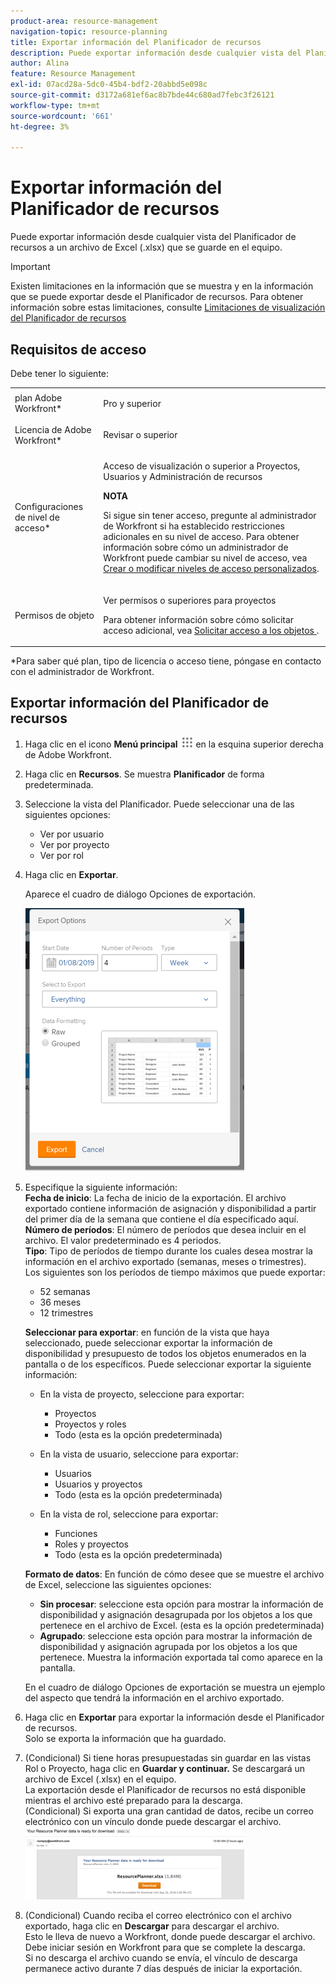 ```yaml
---
product-area: resource-management
navigation-topic: resource-planning
title: Exportar información del Planificador de recursos
description: Puede exportar información desde cualquier vista del Planificador de recursos a un archivo de Excel (.xlsx) que se guarde en el equipo.
author: Alina
feature: Resource Management
exl-id: 07acd28a-5dc0-45b4-bdf2-20abbd5e098c
source-git-commit: d3172a681ef6ac8b7bde44c680ad7febc3f26121
workflow-type: tm+mt
source-wordcount: '661'
ht-degree: 3%

---
```


# Exportar información del Planificador de recursos

Puede exportar información desde cualquier vista del Planificador de recursos a un archivo de Excel (.xlsx) que se guarde en el equipo.

>[!IMPORTANT]
>
>Existen limitaciones en la información que se muestra y en la información que se puede exportar desde el Planificador de recursos. Para obtener información sobre estas limitaciones, consulte [Limitaciones de visualización del Planificador de recursos](../../resource-mgmt/resource-planning/resource-planner-display-limitations.md)

## Requisitos de acceso

Debe tener lo siguiente:

<table style="table-layout:auto"> 
 <col> 
 <col> 
 <tbody> 
  <tr> 
   <td role="rowheader">plan Adobe Workfront*</td> 
   <td> <p>Pro y superior</p> </td> 
  </tr> 
  <tr> 
   <td role="rowheader">Licencia de Adobe Workfront*</td> 
   <td> <p>Revisar o superior <!--
      <MadCap:conditionalText data-mc-conditions="QuicksilverOrClassic.Draft mode">
       (this seems to be the case in NWE only, not classic. Waiting on Vazgen's response for this)
      </MadCap:conditionalText>
     --></p> </td> 
  </tr> 
  <tr> 
   <td role="rowheader">Configuraciones de nivel de acceso*</td> 
   <td> <p>Acceso de visualización o superior a Proyectos, Usuarios y Administración de recursos</p> <p><b>NOTA</b>

Si sigue sin tener acceso, pregunte al administrador de Workfront si ha establecido restricciones adicionales en su nivel de acceso. Para obtener información sobre cómo un administrador de Workfront puede cambiar su nivel de acceso, vea <a href="../../administration-and-setup/add-users/configure-and-grant-access/create-modify-access-levels.md" class="MCXref xref">Crear o modificar niveles de acceso personalizados</a>.</p> </td>
</tr> 
  <tr> 
   <td role="rowheader">Permisos de objeto</td> 
   <td> <p>Ver permisos o superiores para proyectos</p> <p>Para obtener información sobre cómo solicitar acceso adicional, vea <a href="../../workfront-basics/grant-and-request-access-to-objects/request-access.md" class="MCXref xref">Solicitar acceso a los objetos </a>.</p> </td> 
  </tr> 
 </tbody> 
</table>

&#42;Para saber qué plan, tipo de licencia o acceso tiene, póngase en contacto con el administrador de Workfront.

## Exportar información del Planificador de recursos

1. Haga clic en el icono **Menú principal** ![](assets/main-menu-icon.png) en la esquina superior derecha de Adobe Workfront.

1. Haga clic en **Recursos**. Se muestra **Planificador** de forma predeterminada.

1. Seleccione la vista del Planificador. Puede seleccionar una de las siguientes opciones:

   * Ver por usuario
   * Ver por proyecto
   * Ver por rol

1. Haga clic en **Exportar**.

   Aparece el cuadro de diálogo Opciones de exportación.

   ![](assets/rp-export-options-box-350x421.png)

1. Especifique la siguiente información:\
   **Fecha de inicio**: La fecha de inicio de la exportación. El archivo exportado contiene información de asignación y disponibilidad a partir del primer día de la semana que contiene el día especificado aquí.\
   **Número de períodos**: El número de períodos que desea incluir en el archivo. El valor predeterminado es 4 periodos.\
   **Tipo**: Tipo de períodos de tiempo durante los cuales desea mostrar la información en el archivo exportado (semanas, meses o trimestres).\
   Los siguientes son los períodos de tiempo máximos que puede exportar:

   * 52 semanas
   * 36 meses
   * 12 trimestres

   **Seleccionar para exportar**: en función de la vista que haya seleccionado, puede seleccionar exportar la información de disponibilidad y presupuesto de todos los objetos enumerados en la pantalla o de los específicos.
Puede seleccionar exportar la siguiente información:

   * En la vista de proyecto, seleccione para exportar:

      * Proyectos
      * Proyectos y roles
      * Todo (esta es la opción predeterminada)

   * En la vista de usuario, seleccione para exportar:

      * Usuarios
      * Usuarios y proyectos
      * Todo (esta es la opción predeterminada)

   * En la vista de rol, seleccione para exportar:

      * Funciones
      * Roles y proyectos
      * Todo (esta es la opción predeterminada)

   **Formato de datos**: En función de cómo desee que se muestre el archivo de Excel, seleccione las siguientes opciones:

   * **Sin procesar**: seleccione esta opción para mostrar la información de disponibilidad y asignación desagrupada por los objetos a los que pertenece en el archivo de Excel. (esta es la opción predeterminada)
   * **Agrupado**: seleccione esta opción para mostrar la información de disponibilidad y asignación agrupada por los objetos a los que pertenece. Muestra la información exportada tal como aparece en la pantalla.

   En el cuadro de diálogo Opciones de exportación se muestra un ejemplo del aspecto que tendrá la información en el archivo exportado.

1. Haga clic en **Exportar** para exportar la información desde el Planificador de recursos.\
   Solo se exporta la información que ha guardado.

1. (Condicional) Si tiene horas presupuestadas sin guardar en las vistas Rol o Proyecto, haga clic en **Guardar y continuar.**
Se descargará un archivo de Excel (.xlsx) en el equipo.\
   La exportación desde el Planificador de recursos no está disponible mientras el archivo esté preparado para la descarga.\
   (Condicional) Si exporta una gran cantidad de datos, recibe un correo electrónico con un vínculo donde puede descargar el archivo.\
   ![RP_email_with_export_planner_attachment.png](assets/rp-eamil-with-exported-planner-attached-350x116.png)

1. (Condicional) Cuando reciba el correo electrónico con el archivo exportado, haga clic en **Descargar** para descargar el archivo.\
   Esto le lleva de nuevo a Workfront, donde puede descargar el archivo.\
   Debe iniciar sesión en Workfront para que se complete la descarga.\
   Si no descarga el archivo cuando se envía, el vínculo de descarga permanece activo durante 7 días después de iniciar la exportación.
